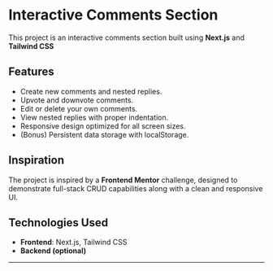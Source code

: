 # **Interactive Comments Section**

This project is an interactive comments section built using **Next.js** and **Tailwind CSS**

## **Features**

- Create new comments and nested replies.
- Upvote and downvote comments.
- Edit or delete your own comments.
- View nested replies with proper indentation.
- Responsive design optimized for all screen sizes.
- (Bonus) Persistent data storage with localStorage.

## **Inspiration**

The project is inspired by a **Frontend Mentor** challenge, designed to demonstrate full-stack CRUD capabilities along with a clean and responsive UI.

## **Technologies Used**

- **Frontend**: Next.js, Tailwind CSS
- **Backend (optional)**

---
